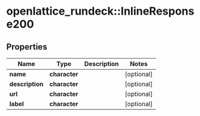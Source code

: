 # openlattice_rundeck::InlineResponse200

## Properties
Name | Type | Description | Notes
------------ | ------------- | ------------- | -------------
**name** | **character** |  | [optional] 
**description** | **character** |  | [optional] 
**url** | **character** |  | [optional] 
**label** | **character** |  | [optional] 


